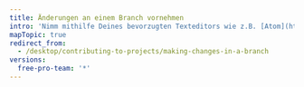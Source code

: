 ```yaml
---
title: Änderungen an einem Branch vornehmen
intro: 'Nimm mithilfe Deines bevorzugten Texteditors wie z.B. [Atom](https://atom.io/) Änderungen an Deinem Projekt vor und verwende anschließend {{ site.data.variables.product.prodname_desktop }}, um nützliche Commits zu visualisieren.'
mapTopic: true
redirect_from:
  - /desktop/contributing-to-projects/making-changes-in-a-branch
versions:
  free-pro-team: '*'
---
```


